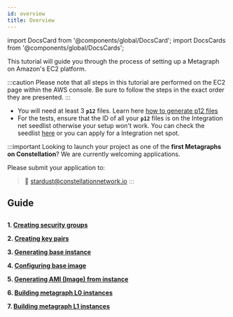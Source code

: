 ```yaml
---
id: overview
title: Overview
---
```

import DocsCard from '@components/global/DocsCard';
import DocsCards from '@components/global/DocsCards';

<intro-end />

This tutorial will guide you through the process of setting up a Metagraph on Amazon's EC2 platform.

:::caution
Please note that all steps in this tutorial are performed on the EC2 page within the AWS console. Be sure to follow the steps in the exact order they are presented.
:::

- You will need at least 3 **`p12`** files. Learn here [how to generate p12 files](/sdk/guides/working-with-p12-files)
- For the tests, ensure that the ID of all your **`p12`** files is on the Integration net seedlist otherwise your setup won't work. You can check the seedlist [here](https://constellationlabs-dag.s3.us-west-1.amazonaws.com/integrationnet-seedlist) or you can apply for a Integration net spot.

:::important
Looking to launch your project as one of the **first Metagraphs on Constellation**? We are currently welcoming applications. 

Please submit your application to: 
> 📧 [stardust@constellationnetwork.io](mailto:stardust@constellationnetwork.io)
:::


## Guide
##

**1. [Creating security groups](/sdk/guides/setup-a-metagraph/security-groups)** 

**2. [Creating key pairs](/sdk/guides/setup-a-metagraph/key-pairs)**

**3. [Generating base instance](/sdk/guides/setup-a-metagraph/generating-base-instance)**

**4. [Configuring base image](/sdk/guides/setup-a-metagraph/configuring-base-instance)**

**5. [Generating AMI (Image) from instance](/sdk/guides/setup-a-metagraph/generating-AMI-from-instance)**

**6. [Building metagraph L0 instances](/sdk/guides/setup-a-metagraph/building-metagraph-intances/building-metagraph-L0-instances)**

**7. [Building metagraph L1 instances](/sdk/guides/setup-a-metagraph/building-metagraph-intances/building-metagraph-L1-instances)**
